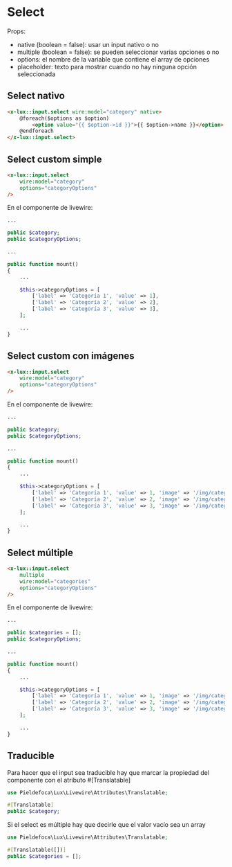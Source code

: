 # Select

Props:
* native (boolean = false): usar un input nativo o no 
* multiple (boolean = false): se pueden seleccionar varias opciones o no
* options: el nombre de la variable que contiene el array de opciones
* placeholder: texto para mostrar cuando no hay ninguna opción seleccionada

## Select nativo

```html
<x-lux::input.select wire:model="category" native>
    @foreach($options as $option)
        <option value="{{ $option->id }}">{{ $option->name }}</option>
    @endforeach
</x-lux::input.select>
```

## Select custom simple

```html
<x-lux::input.select 
    wire:model="category"
    options="categoryOptions"
/>
```

En el componente de livewire:

```php
...

public $category;
public $categoryOptions;

...

public function mount()
{
    ...

    $this->categoryOptions = [
        ['label' => 'Categoría 1', 'value' => 1],
        ['label' => 'Categoría 2', 'value' => 2],
        ['label' => 'Categoría 3', 'value' => 3],
    ];

    ...
}
```

## Select custom con imágenes

```html
<x-lux::input.select 
    wire:model="category"
    options="categoryOptions"
/>
```

En el componente de livewire:

```php
...

public $category;
public $categoryOptions;

...

public function mount()
{
    ...

    $this->categoryOptions = [
        ['label' => 'Categoría 1', 'value' => 1, 'image' => '/img/categoria-1.jpg'],
        ['label' => 'Categoría 2', 'value' => 2, 'image' => '/img/categoria-2.jpg'],
        ['label' => 'Categoría 3', 'value' => 3, 'image' => '/img/categoria-3.jpg'],
    ];

    ...
}
```

## Select múltiple

```html
<x-lux::input.select 
    multiple
    wire:model="categories"
    options="categoryOptions"
/>
```

En el componente de livewire:

```php
...

public $categories = [];
public $categoryOptions;

...

public function mount()
{
    ...

    $this->categoryOptions = [
        ['label' => 'Categoría 1', 'value' => 1, 'image' => '/img/categoria-1.jpg'],
        ['label' => 'Categoría 2', 'value' => 2, 'image' => '/img/categoria-2.jpg'],
        ['label' => 'Categoría 3', 'value' => 3, 'image' => '/img/categoria-3.jpg'],
    ];

    ...
}
```

## Traducible

Para hacer que el input sea traducible hay que marcar la propiedad del componente con el atributo #[Translatable]

```php
use Pieldefoca\Lux\Livewire\Attributes\Translatable;

#[Translatable]
public $category;
```

Si el select es múltiple hay que decirle que el valor vacío sea un array

```php
use Pieldefoca\Lux\Livewire\Attributes\Translatable;

#[Translatable([])]
public $categories = [];
```
